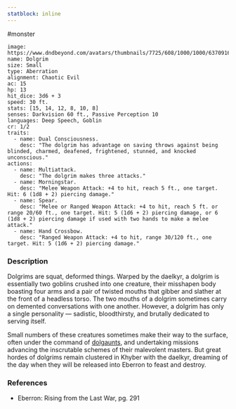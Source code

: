 ```yaml
---
statblock: inline
---
```

 #monster 

```statblock
image: https://www.dndbeyond.com/avatars/thumbnails/7725/608/1000/1000/637091619688542557.png
name: Dolgrim
size: Small
type: Aberration
alignment: Chaotic Evil
ac: 15
hp: 13
hit_dice: 3d6 + 3
speed: 30 ft.
stats: [15, 14, 12, 8, 10, 8]
senses: Darkvision 60 ft., Passive Perception 10
languages: Deep Speech, Goblin
cr: 1/2
traits:
  - name: Dual Consciousness.
    desc: "The dolgrim has advantage on saving throws against being blinded, charmed, deafened, frightened, stunned, and knocked unconscious."
actions:
  - name: Multiattack.
    desc: "The dolgrim makes three attacks."
  - name: Morningstar.
    desc: "Melee Weapon Attack: +4 to hit, reach 5 ft., one target. Hit: 6 (1d8 + 2) piercing damage."
  - name: Spear.
    desc: "Melee or Ranged Weapon Attack: +4 to hit, reach 5 ft. or range 20/60 ft., one target. Hit: 5 (1d6 + 2) piercing damage, or 6 (1d8 + 2) piercing damage if used with two hands to make a melee attack."
  - name: Hand Crossbow.
    desc: "Ranged Weapon Attack: +4 to hit, range 30/120 ft., one target. Hit: 5 (1d6 + 2) piercing damage."
```

### Description

Dolgrims are squat, deformed things. Warped by the daelkyr, a dolgrim is essentially two goblins crushed into one creature, their misshapen body boasting four arms and a pair of twisted mouths that gibber and slather at the front of a headless torso. The two mouths of a dolgrim sometimes carry on demented conversations with one another. However, a dolgrim has only a single personality — sadistic, bloodthirsty, and brutally dedicated to serving itself.

Small numbers of these creatures sometimes make their way to the surface, often under the command of [dolgaunts](https://www.dndbeyond.com/monsters/487575-dolgaunt), and undertaking missions advancing the inscrutable schemes of their malevolent masters. But great hordes of dolgrims remain clustered in Khyber with the daelkyr, dreaming of the day when they will be released into Eberron to feast and destroy.

### References

* Eberron: Rising from the Last War, pg. 291
